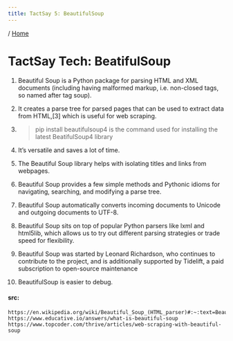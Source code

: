 ```yaml
---
title: TactSay 5: BeautifulSoup
---
```


/ [Home](index.md)

# TactSay Tech: BeatifulSoup

1. Beautiful Soup is a Python package for parsing HTML and XML documents (including having malformed markup, i.e. non-closed tags, so named after tag soup).

2. It creates a parse tree for parsed pages that can be used to extract data from HTML,[3] which is useful for web scraping.

3. >pip install beautifulsoup4 is the command used for installing the latest BeatifulSoup4 library

4. It’s versatile and saves a lot of time.

5. The Beautiful Soup library helps with isolating titles and links from webpages.

6. Beautiful Soup provides a few simple methods and Pythonic idioms for navigating, searching, and modifying a parse tree.

7. Beautiful Soup automatically converts incoming documents to Unicode and outgoing documents to UTF-8.

8. Beautiful Soup sits on top of popular Python parsers like lxml and html5lib, which allows​ us to try out different parsing strategies or trade speed for flexibility.

9. Beautiful Soup was started by Leonard Richardson, who continues to contribute to the project, and is additionally supported by Tidelift, a paid subscription to open-source maintenance

10. BeautifulSoup is easier to debug.

#### src:
```
https://en.wikipedia.org/wiki/Beautiful_Soup_(HTML_parser)#:~:text=Beautiful%20Soup%20is%20a%20Python,is%20useful%20for%20web%20scraping.
https://www.educative.io/answers/what-is-beautiful-soup
https://www.topcoder.com/thrive/articles/web-scraping-with-beautiful-soup
```